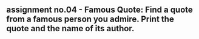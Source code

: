 ##  assignment no.04 - Famous Quote: Find a quote from a famous person you admire. Print the quote and the name of its author.

